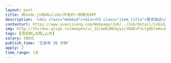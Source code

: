 ```yaml
---                
layout: post       
title: 用node.js和Hbulider开发的一款聊天APP           
description: '<div class="mobmid"><div><h3 class="item_title">需求描述</h3><p>现在页面什么的已经写完了  只是有一些功能还未实现  基本聊天功能已经实现  只是bug比较多，所以希望有大牛能帮忙完善一些。<br/>主要用到node.js数据库是mongodb   开发工具HBULIDER里面新建app项目。</p></div><!--info end--></div>'     
contenturl: https://www.yuanjisong.com/Webpage/Job/../Job/detail/jobid/101503      
img: http://thirdwx.qlogo.cn/mmopen/vi_32/wmk2NO3yyicYHQEvPJctg8ErwHsuLInFFFM0tyv32NBtO5AEVicXrFQCmSX54PHfPe2g2h4xubTU2Q5KjZ0609MQ/132             
tags: [项目制,远程,山东]            
salary: 500元          
publish_time: '已发布 36 分钟'         
apply: 2                   
time_range: 1天              
---                 
```

